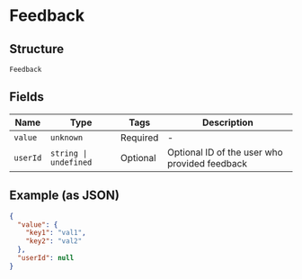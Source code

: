 
# Feedback

## Structure

`Feedback`

## Fields

| Name | Type | Tags | Description |
|  --- | --- | --- | --- |
| `value` | `unknown` | Required | - |
| `userId` | `string \| undefined` | Optional | Optional ID of the user who provided feedback |

## Example (as JSON)

```json
{
  "value": {
    "key1": "val1",
    "key2": "val2"
  },
  "userId": null
}
```

